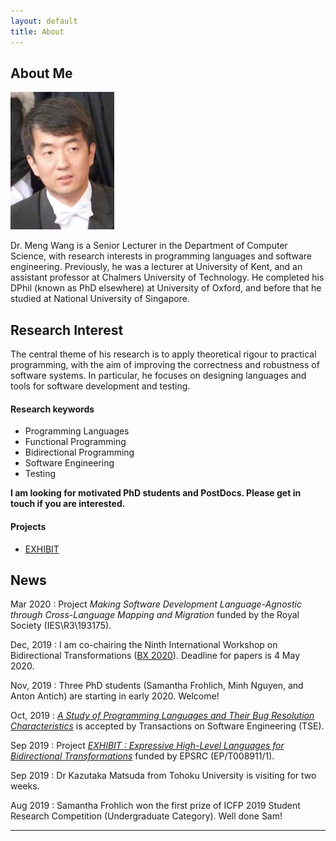 ```yaml
---
layout: default
title: About
---
```


## About Me

<img class="profile-picture" src="avatar.jpeg">

Dr. Meng Wang is a Senior Lecturer in the Department of Computer Science, with research interests in programming languages and software engineering. Previously, he was a lecturer at University of Kent, and an assistant professor at Chalmers University of Technology. He completed his DPhil (known as PhD elsewhere) at University of Oxford, and before that he studied at National University of Singapore.

## Research Interest

The central theme of his research is to apply theoretical rigour to practical programming, with the aim of improving the correctness and robustness of software systems. In particular, he focuses on designing languages and tools for software development and testing.

#### Research keywords

* Programming Languages
* Functional Programming
* Bidirectional Programming
* Software Engineering
* Testing

**I am looking for motivated PhD students and PostDocs. Please get in touch if you are interested.**

#### Projects

- [EXHIBIT](https://mengwangoxf.github.io/EXHIBIT)

## News
Mar 2020 
: Project *Making Software Development Language-Agnostic through Cross-Language Mapping and Migration* funded by the Royal Society (IES\R3\193175). 

Dec, 2019
: I am co-chairing the Ninth International Workshop on Bidirectional Transformations ([BX 2020](http://bx-community.wikidot.com/bx2020:home)). Deadline for papers is 4 May 2020. 


Nov, 2019
: Three PhD students (Samantha Frohlich, Minh Nguyen, and Anton Antich) are starting in early 2020. Welcome! 


Oct, 2019 
: [*A Study of Programming Languages and Their Bug Resolution Characteristics*](./Papers/TSE19.pdf) is accepted by Transactions on Software Engineering (TSE).

Sep 2019 
: Project [*EXHIBIT : Expressive High-Level Languages for Bidirectional Transformations*](https://gow.epsrc.ukri.org/NGBOViewGrant.aspx?GrantRef=EP/T008911/1) funded by EPSRC (EP/T008911/1). 

Sep 2019 
: Dr Kazutaka Matsuda from Tohoku University is visiting for two weeks.   

Aug 2019 
: Samantha Frohlich won the first prize of ICFP 2019 Student Research Competition (Undergraduate Category). Well done Sam!


---

